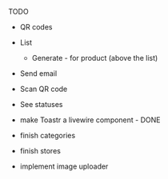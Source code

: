 TODO

- QR codes
- List
    - Generate - for product (above the list)

- Send email
- Scan QR code
- See statuses

- make Toastr a livewire component - DONE
- finish categories
- finish stores
- implement image uploader

